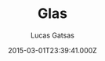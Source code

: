 ---
title: Glas
github: 'https://github.com/SpaceG/glas'
demo: 'https://lucasgatsas.ch'
author: Lucas Gatsas
ssg:
  - Jekyll
cms:
  - No Cms
date: 2015-03-01T23:39:41.000Z
github_branch: master
description: ':mortar_board: Glas - Ruby on Rails - Jekyll '
stale: true
---